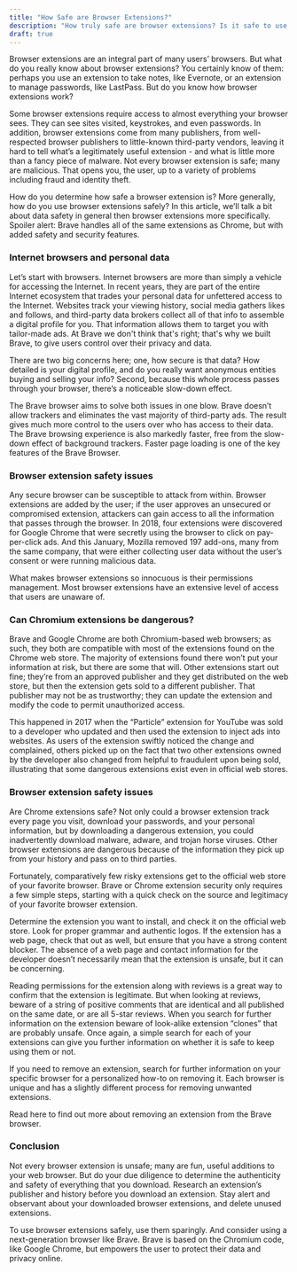 ```yaml
---
title: "How Safe are Browser Extensions?"
description: "How truly safe are browser extensions? Is it safe to use them?"
draft: true
---
```

Browser extensions are an integral part of many users’ browsers. But what do you really know about browser extensions? You certainly know of them: perhaps you use an extension to take notes, like Evernote, or an extension to manage passwords, like LastPass. But do you know how browser extensions work?

Some browser extensions require access to almost everything your browser sees. They can see sites visited, keystrokes, and even passwords. In addition, browser extensions come from many publishers, from well-respected browser publishers to little-known third-party vendors, leaving it hard to tell what’s a legitimately useful extension - and what is little more than a fancy piece of malware. Not every browser extension is safe; many are malicious. That opens you, the user, up to a variety of problems including fraud and identity theft.

How do you determine how safe a browser extension is? More generally, how do you use browser extensions safely? In this article, we’ll talk a bit about data safety in general then browser extensions more specifically. Spoiler alert: Brave handles all of the same extensions as Chrome, but with added safety and security features.

### Internet browsers and personal data

Let’s start with browsers. Internet browsers are more than simply a vehicle for accessing the Internet. In recent years, they are part of the entire Internet ecosystem that trades your personal data for unfettered access to the Internet. Websites track your viewing history, social media gathers likes and follows, and third-party data brokers collect all of that info to assemble a digital profile for you. That information allows them to target you with tailor-made ads. At Brave we don't think that's right; that's why we built Brave, to give users control over their privacy and data.

There are two big concerns here; one, how secure is that data? How detailed is your digital profile, and do you really want anonymous entities buying and selling your info? Second, because this whole process passes through your browser, there’s a noticeable slow-down effect.

The Brave browser aims to solve both issues in one blow. Brave doesn’t allow trackers and eliminates the vast majority of third-party ads. The result gives much more control to the users over who has access to their data. The Brave browsing experience is also markedly faster, free from the slow-down effect of background trackers. Faster page loading is one of the key features of the Brave Browser.

### Browser extension safety issues

Any secure browser can be susceptible to attack from within. Browser extensions are added by the user; if the user approves an unsecured or compromised extension, attackers can gain access to all the information that passes through the browser. In 2018, four extensions were discovered for Google Chrome that were secretly using the browser to click on pay-per-click ads. And this January, Mozilla removed 197 add-ons, many from the same company, that were either collecting user data without the user’s consent or were running malicious data.

What makes browser extensions so innocuous is their permissions management. Most browser extensions have an extensive level of access that users are unaware of.

### Can Chromium extensions be dangerous?

Brave and Google Chrome are both Chromium-based web browsers; as such, they both are compatible with most of the extensions found on the Chrome web store. The majority of extensions found there won’t put your information at risk, but there are some that will. Other extensions start out fine; they’re from an approved publisher and they get distributed on the web store, but then the extension gets sold to a different publisher. That publisher may not be as trustworthy; they can update the extension and modify the code to permit unauthorized access.

This happened in 2017 when the “Particle” extension for YouTube was sold to a developer who updated and then used the extension to inject ads into websites. As users of the extension swiftly noticed the change and complained, others picked up on the fact that two other extensions owned by the developer also changed from helpful to fraudulent upon being sold, illustrating that some dangerous extensions exist even in official web stores.

### Browser extension safety issues

Are Chrome extensions safe? Not only could a browser extension track every page you visit, download your passwords, and your personal information, but by downloading a dangerous extension, you could inadvertently download malware, adware, and trojan horse viruses. Other browser extensions are dangerous because of the information they pick up from your history and pass on to third parties.

Fortunately, comparatively few risky extensions get to the official web store of your favorite browser. Brave or Chrome extension security only requires a few simple steps, starting with a quick check on the source and legitimacy of your favorite browser extension.

Determine the extension you want to install, and check it on the official web store. Look for proper grammar and authentic logos. If the extension has a web page, check that out as well, but ensure that you have a strong content blocker. The absence of a web page and contact information for the developer doesn’t necessarily mean that the extension is unsafe, but it can be concerning.

Reading permissions for the extension along with reviews is a great way to confirm that the extension is legitimate. But when looking at reviews, beware of a string of positive comments that are identical and all published on the same date, or are all 5-star reviews. When you search for further information on the extension beware of look-alike extension “clones” that are probably unsafe. Once again, a simple search for each of your extensions can give you further information on whether it is safe to keep using them or not.

If you need to remove an extension, search for further information on your specific browser for a personalized how-to on removing it. Each browser is unique and has a slightly different process for removing unwanted extensions.

Read here to find out more about removing an extension from the Brave browser.

### Conclusion

Not every browser extension is unsafe; many are fun, useful additions to your web browser. But do your due diligence to determine the authenticity and safety of everything that you download. Research an extension’s publisher and history before you download an extension. Stay alert and observant about your downloaded browser extensions, and delete unused extensions.

To use browser extensions safely, use them sparingly. And consider using a next-generation browser like Brave. Brave is based on the Chromium code, like Google Chrome, but empowers the user to protect their data and privacy online.